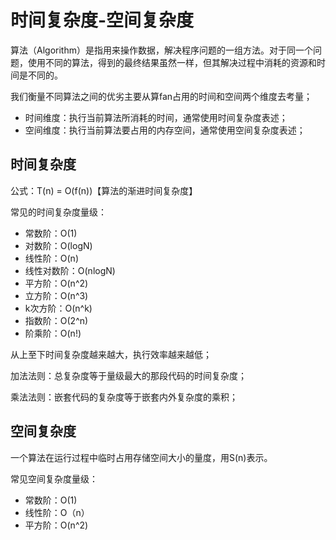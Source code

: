 # 时间复杂度-空间复杂度

算法（Algorithm）是指用来操作数据，解决程序问题的一组方法。对于同一个问题，使用不同的算法，得到的最终结果虽然一样，但其解决过程中消耗的资源和时间是不同的。

我们衡量不同算法之间的优劣主要从算fan占用的时间和空间两个维度去考量；

- 时间维度：执行当前算法所消耗的时间，通常使用时间复杂度表述；
- 空间维度：执行当前算法要占用的内存空间，通常使用空间复杂度表述；

## 时间复杂度

公式：T(n) = O(f(n))【算法的渐进时间复杂度】

常见的时间复杂度量级：

- 常数阶：O(1)
- 对数阶：O(logN)
- 线性阶：O(n)
- 线性对数阶：O(nlogN)
- 平方阶：O(n^2)
- 立方阶：O(n^3)
- k次方阶：O(n^k)
- 指数阶：O(2^n)
- 阶乘阶：O(n!)

从上至下时间复杂度越来越大，执行效率越来越低；

加法法则：总复杂度等于量级最大的那段代码的时间复杂度；

乘法法则：嵌套代码的复杂度等于嵌套内外复杂度的乘积；

## 空间复杂度

一个算法在运行过程中临时占用存储空间大小的量度，用S(n)表示。

常见空间复杂度量级：

- 常数阶：O(1)
- 线性阶：O（n）
- 平方阶：O(n^2)
